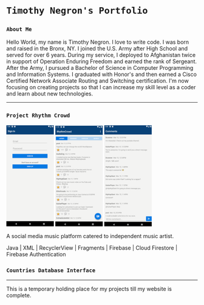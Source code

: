 # `Timothy Negron's Portfolio`

### `About Me`

Hello World, my name is Timothy Negron. I love to write code.
I was born and raised in the Bronx, NY. I joined the U.S. Army
after High School and served for over 6 years. During my service,
I deployed to Afghanistan twice in support of Operation Enduring Freedom
and earned the rank of Sergeant. After the Army, I pursued a 
Bachelor of Science in Computer Programming and Information Systems. I graduated with Honor's and then earned a Cisco Certified Network Associate Routing and Switching certification.
I'm now focusing on creating projects so that I can increase my
skill level as a coder and learn about new technologies.

---

### `Project Rhythm Crowd`

<img src="assets/sign-in.png" width=125/>
<img src="assets/global-feed.png" width=125/>
<img src="assets/comments.png" width=125>

A social media music platform catered to independent music artist.

Java | XML | RecyclerView | Fragments | Firebase | Cloud Firestore | Firebase Authentication

### `Countries Database Interface`

---

This is a temporary holding place for my projects till my website is complete.